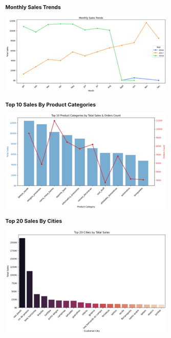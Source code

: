 ### Monthly Sales Trends
![Alt Text](assets/monthly_sales_trends.png)

### Top 10 Sales By Product Categories
![Alt Text](assets/sales-by-categories-order-count.png)

### Top 20 Sales By Cities
![Alt Text](assets/sales-by-cities.png)
